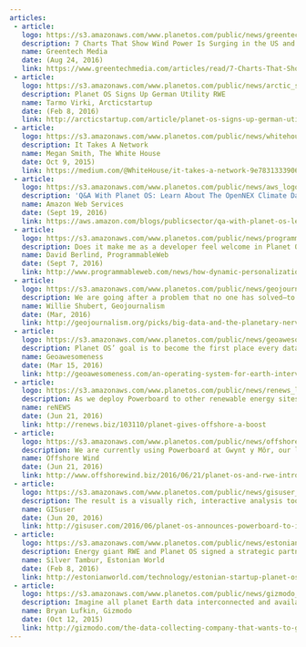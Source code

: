 ```yaml
---
articles:
 - article:
   logo: https://s3.amazonaws.com/www.planetos.com/public/news/greentechmedia_logo_250x80_%402x.png
   description: 7 Charts That Show Wind Power Is Surging in the US and Abroad
   name: Greentech Media
   date: (Aug 24, 2016)
   link: https://www.greentechmedia.com/articles/read/7-Charts-That-Show-Wind-Power-is-Surging-in-the-US-and-Abroad
 - article: 
   logo: https://s3.amazonaws.com/www.planetos.com/public/news/arctic_startup_logo_250x80_@2x.png
   description: Planet OS Signs Up German Utility RWE
   name: Tarmo Virki, Arcticstartup
   date: (Feb 8, 2016)
   link: http://arcticstartup.com/article/planet-os-signs-up-german-utility-rwe
 - article: 
   logo: https://s3.amazonaws.com/www.planetos.com/public/news/whitehouse_logo_250x80_%402x.png
   description: It Takes A Network
   name: Megan Smith, The White House
   date: Oct 9, 2015)
   link: https://medium.com/@WhiteHouse/it-takes-a-network-9e7831333906#.x7nnf3sdt
 - article:
   logo: https://s3.amazonaws.com/www.planetos.com/public/news/aws_logo_250x80_%402x.png
   description: 'Q&A With Planet OS: Learn About The OpenNEX Climate Data Access Tool'
   name: Amazon Web Services
   date: (Sept 19, 2016)
   link: https://aws.amazon.com/blogs/publicsector/qa-with-planet-os-learn-about-the-opennex-climate-data-access-tool
 - article:
   logo: https://s3.amazonaws.com/www.planetos.com/public/news/programmablewweb_logo_250x80_%402x.png
   description: Does it make me as a developer feel welcome in Planet OS's developer community? You're damn right it does
   name: David Berlind, ProgrammableWeb
   date: (Sept 7, 2016)
   link: http://www.programmableweb.com/news/how-dynamic-personalization-api-documentation-improves-developer-experience/analysis/2016/09/07
 - article:
   logo: https://s3.amazonaws.com/www.planetos.com/public/news/geojournalism_logo_250x80_%402x.png
   description: We are going after a problem that no one has solved—to create consistent APIs for Earth observation data
   name: Willie Shubert, Geojournalism
   date: (Mar, 2016)
   link: http://geojournalism.org/picks/big-data-and-the-planetary-nervous-system-an-interview-with-planet-os-ceo-rainer-sternfeld/
 - article:
   logo: https://s3.amazonaws.com/www.planetos.com/public/news/geoawesomeness_logo_250x80_%402x.png
   description: Planet OS’ goal is to become the first place every data professional or executive will use to look for sensor data intelligence
   name: Geoawesomeness
   date: (Mar 15, 2016)
   link: http://geoawesomeness.com/an-operating-system-for-earth-interview-with-the-ceo-of-planetos
 - article:
   logo: https://s3.amazonaws.com/www.planetos.com/public/news/renews_logo_250x80_%402x.png
   description: As we deploy Powerboard to other renewable energy sites, we hope to further improve our competitive position
   name: reNEWS
   date: (Jun 21, 2016)
   link: http://renews.biz/103110/planet-gives-offshore-a-boost
 - article:
   logo: https://s3.amazonaws.com/www.planetos.com/public/news/offshore_wind_logo_250x80_%402x.png
   description: We are currently using Powerboard at Gwynt y Môr, our largest offshore wind farm, to help increase our power output and improve operational efficiency
   name: Offshore Wind
   date: (Jun 21, 2016)
   link: http://www.offshorewind.biz/2016/06/21/planet-os-and-rwe-introduce-powerboard
 - article:
   logo: https://s3.amazonaws.com/www.planetos.com/public/news/gisuser_logo_250x80_%402x.png
   description: The result is a visually rich, interactive analysis tool that permits detailed optimization of a wind farm
   name: GISuser
   date: (Jun 20, 2016)
   link: http://gisuser.com/2016/06/planet-os-announces-powerboard-to-improve-wind-farm-performance
 - article:
   logo: https://s3.amazonaws.com/www.planetos.com/public/news/estonian_world_logo_250x80_%402x.png
   description: Energy giant RWE and Planet OS signed a strategic partnership agreement in California to build big data infrastructure for geospatial IoT
   name: Silver Tambur, Estonian World
   date: (Feb 8, 2016)
   link: http://estonianworld.com/technology/estonian-startup-planet-os-partners-up-with-german-energy-giant-rwe
 - article:
   logo: https://s3.amazonaws.com/www.planetos.com/public/news/gizmodo_logo_250x80_%402x.png
   description: Imagine all planet Earth data interconnected and available to the creativity of the best minds of our time, from researchers to software developers
   name: Bryan Lufkin, Gizmodo
   date: (Oct 12, 2015)
   link: http://gizmodo.com/the-data-collecting-company-that-wants-to-give-earth-a-1735947315
---
```


